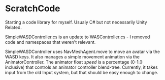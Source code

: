 # ScratchCode
Starting a code library for myself.  Usualy C# but not necessarily Unity Related.

SimpleWASDController.cs is an update to WASController.cs - I removed code and namespaces that weren't relevant.
  
  SimpleWASDController uses NavMeshAgent.move to move an avatar via the WASD keys. It also manages a simple movement animation via the AnimatorController.  The animator float *speed* is a percentage (0-1.0 inclusive) that controls an animator controller blend-tree.  Currently, it takes input from the old Input system, but that should be easy enough to change.
